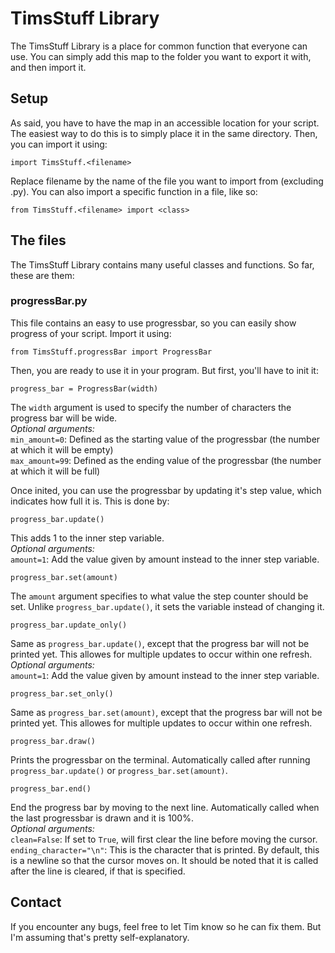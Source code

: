 # TimsStuff Library
The TimsStuff Library is a place for common function that everyone can use. You
can simply add this map to the folder you want to export it with, and then import it.

## Setup
As said, you have to have the map in an accessible location for your script. The easiest way to do this is to simply place it in the same directory. Then, you can import it using:
```
import TimsStuff.<filename>
```
Replace filename by the name of the file you want to import from (excluding .py). You can also import a specific function in a file, like so:
```
from TimsStuff.<filename> import <class>
```

## The files
The TimsStuff Library contains many useful classes and functions. So far, these are them:

### progressBar.py
This file contains an easy to use progressbar, so you can easily show progress of your script. Import it using:
```
from TimsStuff.progressBar import ProgressBar
```
Then, you are ready to use it in your program. But first, you'll have to init it:
```
progress_bar = ProgressBar(width)
```
The `width` argument is used to specify the number of characters the progress bar will be wide.  
*Optional arguments:*  
`min_amount=0`: Defined as the starting value of the progressbar (the number at which it will be empty)  
`max_amount=99`: Defined as the ending value of the progressbar (the number at which it will be full)

Once inited, you can use the progressbar by updating it's step value, which indicates how full it is. This is done by:
```
progress_bar.update()
```
This adds 1 to the inner step variable.  
*Optional arguments:*  
`amount=1`: Add the value given by amount instead to the inner step variable.
```
progress_bar.set(amount)
```
The `amount` argument specifies to what value the step counter should be set. Unlike `progress_bar.update()`, it sets the variable instead of changing it.
```
progress_bar.update_only()
```
Same as `progress_bar.update()`, except that the progress bar will not be printed yet. This allowes for multiple updates to occur within one refresh.  
*Optional arguments:*  
`amount=1`: Add the value given by amount instead to the inner step variable.
```
progress_bar.set_only()
```
Same as `progress_bar.set(amount)`, except that the progress bar will not be printed yet. This allowes for multiple updates to occur within one refresh.
```
progress_bar.draw()
```
Prints the progressbar on the terminal. Automatically called after running `progress_bar.update()` or `progress_bar.set(amount)`.
```
progress_bar.end()
```
End the progress bar by moving to the next line. Automatically called when the last progressbar is drawn and it is 100%.  
*Optional arguments:*  
`clean=False`: If set to `True`, will first clear the line before moving the cursor.  
`ending_character="\n"`: This is the character that is printed. By default, this is a newline so that the cursor moves on. It should be noted that it is called after the line is cleared, if that is specified.

## Contact
If you encounter any bugs, feel free to let Tim know so he can fix them. But I'm assuming that's pretty self-explanatory.
